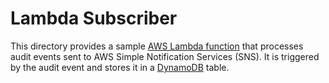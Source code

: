 # Lambda Subscriber

This directory provides a sample
[AWS Lambda function](https://docs.aws.amazon.com/lambda/latest/dg/welcome.html)
that processes audit events sent to AWS Simple Notification Services (SNS).
It is triggered by the audit event and stores it in a
[DynamoDB](https://docs.aws.amazon.com/amazondynamodb/latest/developerguide/Introduction.html)
table.